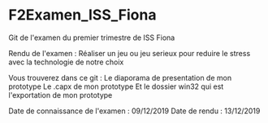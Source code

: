 # F2Examen_ISS_Fiona
Git de l'examen du premier trimestre de ISS Fiona

Rendu de l'examen :
Réaliser un jeu ou jeu serieux pour reduire le stress 
avec la technologie de notre choix

Vous trouverez dans ce git :
Le diaporama de presentation de mon prototype
Le .capx de mon prototype
Et le dossier win32 qui est l'exportation de mon prototype


Date de connaissance de l'examen : 09/12/2019
Date de rendu : 13/12/2019
